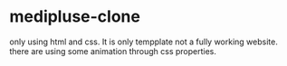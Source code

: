 # medipluse-clone
only using html and css.  It is only tempplate not a fully working website. there are using some animation through css properties.
